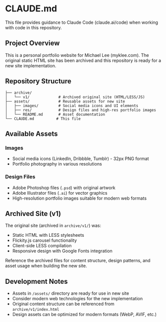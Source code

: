 # CLAUDE.md

This file provides guidance to Claude Code (claude.ai/code) when working with code in this repository.

## Project Overview

This is a personal portfolio website for Michael Lee (myklee.com). The original static HTML site has been archived and this repository is ready for a new site implementation.

## Repository Structure

```
├── archive/
│   └── v1/             # Archived original site (HTML/LESS/JS)
├── assets/             # Reusable assets for new site
│   ├── images/         # Social media icons and UI elements
│   ├── res/            # Design files and high-res portfolio images
│   └── README.md       # Asset documentation
└── CLAUDE.md          # This file
```

## Available Assets

### Images
- Social media icons (LinkedIn, Dribbble, Tumblr) - 32px PNG format
- Portfolio photography in various resolutions

### Design Files
- Adobe Photoshop files (`.psd`) with original artwork
- Adobe Illustrator files (`.ai`) for vector graphics
- High-resolution portfolio images suitable for modern web formats

## Archived Site (v1)

The original site (archived in `archive/v1/`) was:
- Static HTML with LESS stylesheets
- Flickity.js carousel functionality
- Client-side LESS compilation
- Responsive design with Google Fonts integration

Reference the archived files for content structure, design patterns, and asset usage when building the new site.

## Development Notes

- Assets in `/assets/` directory are ready for use in new site
- Consider modern web technologies for the new implementation
- Original content structure can be referenced from `archive/v1/index.html`
- Design assets can be optimized for modern formats (WebP, AVIF, etc.)